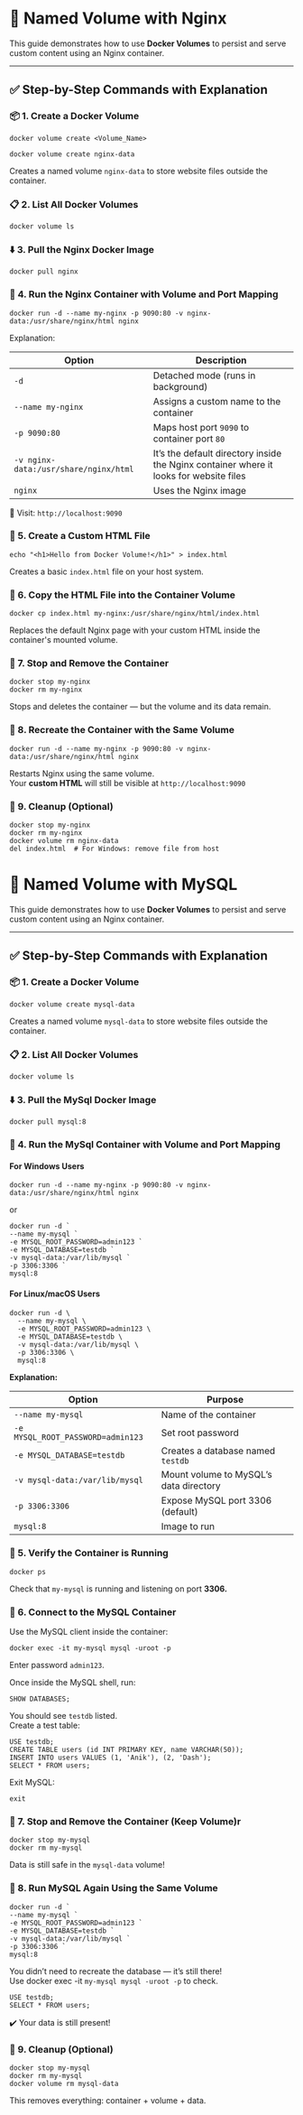 # 🐳 Named Volume with Nginx 

This guide demonstrates how to use **Docker Volumes** to persist and serve custom content using an Nginx container.

---

## ✅ Step-by-Step Commands with Explanation

### 📦 1. Create a Docker Volume

```
docker volume create <Volume_Name>
```

```
docker volume create nginx-data
```
Creates a named volume `nginx-data` to store website files outside the container.

### 📋 2. List All Docker Volumes

```
docker volume ls
```
### ⬇️ 3. Pull the Nginx Docker Image

```
docker pull nginx
```

### 🚀 4. Run the Nginx Container with Volume and Port Mapping
```
docker run -d --name my-nginx -p 9090:80 -v nginx-data:/usr/share/nginx/html nginx
```
Explanation:

| Option                                | Description                                  |
| ------------------------------------- | -------------------------------------------- |
| `-d`                                  | Detached mode (runs in background)           |
| `--name my-nginx`                     | Assigns a custom name to the container       |
| `-p 9090:80`                          | Maps host port `9090` to container port `80` |
| `-v nginx-data:/usr/share/nginx/html` | It’s the default directory inside the Nginx container where it looks for website files    |
| `nginx`                               | Uses the Nginx image                         |

🔗 Visit: `http://localhost:9090`

### 📝 5. Create a Custom HTML File

```
echo "<h1>Hello from Docker Volume!</h1>" > index.html
```

Creates a basic `index.html` file on your host system.

### 📁 6. Copy the HTML File into the Container Volume

```
docker cp index.html my-nginx:/usr/share/nginx/html/index.html
```

Replaces the default Nginx page with your custom HTML inside the container's mounted volume.

### 🛑 7. Stop and Remove the Container

```
docker stop my-nginx
docker rm my-nginx
```

Stops and deletes the container — but the volume and its data remain.

### 🔁 8. Recreate the Container with the Same Volume
```
docker run -d --name my-nginx -p 9090:80 -v nginx-data:/usr/share/nginx/html nginx
````

Restarts Nginx using the same volume.<br>
Your **custom HTML** will still be visible at `http://localhost:9090`

### 🧹 9. Cleanup (Optional)
```
docker stop my-nginx
docker rm my-nginx
docker volume rm nginx-data
del index.html  # For Windows: remove file from host
```

# 🐳 Named Volume with MySQL

This guide demonstrates how to use **Docker Volumes** to persist and serve custom content using an Nginx container.

---

## ✅ Step-by-Step Commands with Explanation

### 📦 1. Create a Docker Volume

```
docker volume create mysql-data
```
Creates a named volume `mysql-data` to store website files outside the container.

### 📋 2. List All Docker Volumes

```
docker volume ls
```
### ⬇️ 3. Pull the MySql Docker Image

```
docker pull mysql:8
```

### 🚀 4. Run the MySql Container with Volume and Port Mapping

#### For Windows Users
```
docker run -d --name my-nginx -p 9090:80 -v nginx-data:/usr/share/nginx/html nginx
```
or 
```
docker run -d `
--name my-mysql `
-e MYSQL_ROOT_PASSWORD=admin123 `
-e MYSQL_DATABASE=testdb `
-v mysql-data:/var/lib/mysql `
-p 3306:3306 `
mysql:8
```

#### For Linux/macOS Users

```
docker run -d \
  --name my-mysql \
  -e MYSQL_ROOT_PASSWORD=admin123 \
  -e MYSQL_DATABASE=testdb \
  -v mysql-data:/var/lib/mysql \
  -p 3306:3306 \
  mysql:8
```

**Explanation:**

| Option                            | Purpose                                |
| --------------------------------- | -------------------------------------- |
| `--name my-mysql`                 | Name of the container                  |
| `-e MYSQL_ROOT_PASSWORD=admin123` | Set root password                      |
| `-e MYSQL_DATABASE=testdb`        | Creates a database named `testdb`      |
| `-v mysql-data:/var/lib/mysql`    | Mount volume to MySQL’s data directory |
| `-p 3306:3306`                    | Expose MySQL port 3306 (default)       |
| `mysql:8`                         | Image to run                           |

### 📝 5. Verify the Container is Running

```
docker ps
```

Check that `my-mysql` is running and listening on port **3306.**

### 📁 6. Connect to the MySQL Container
Use the MySQL client inside the container:

```
docker exec -it my-mysql mysql -uroot -p
```
Enter password `admin123`.

Once inside the MySQL shell, run:
```
SHOW DATABASES;
```
You should see `testdb` listed. <br>
Create a test table:
```
USE testdb;
CREATE TABLE users (id INT PRIMARY KEY, name VARCHAR(50));
INSERT INTO users VALUES (1, 'Anik'), (2, 'Dash');
SELECT * FROM users;

```
Exit MySQL:
```
exit
```
### 🛑 7. Stop and Remove the Container (Keep Volume)r

```
docker stop my-mysql
docker rm my-mysql
```
Data is still safe in the `mysql-data` volume!

### 🔁 8. Run MySQL Again Using the Same Volume
```
docker run -d `
--name my-mysql `
-e MYSQL_ROOT_PASSWORD=admin123 `
-e MYSQL_DATABASE=testdb `
-v mysql-data:/var/lib/mysql `
-p 3306:3306 `
mysql:8

```
You didn’t need to recreate the database — it’s still there!<br>
Use docker exec -it `my-mysql mysql -uroot -p` to check.
```
USE testdb;
SELECT * FROM users;
```
✔️ Your data is still present!

### 🧹 9. Cleanup (Optional)
```
docker stop my-mysql
docker rm my-mysql
docker volume rm mysql-data
```
This removes everything: container + volume + data.